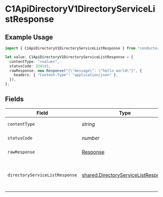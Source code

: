 # C1ApiDirectoryV1DirectoryServiceListResponse

## Example Usage

```typescript
import { C1ApiDirectoryV1DirectoryServiceListResponse } from "conductorone-sdk-typescript/sdk/models/operations";

let value: C1ApiDirectoryV1DirectoryServiceListResponse = {
  contentType: "<value>",
  statusCode: 324141,
  rawResponse: new Response("{\"message\": \"hello world\"}", {
    headers: { "Content-Type": "application/json" },
  }),
};
```

## Fields

| Field                                                                                                  | Type                                                                                                   | Required                                                                                               | Description                                                                                            |
| ------------------------------------------------------------------------------------------------------ | ------------------------------------------------------------------------------------------------------ | ------------------------------------------------------------------------------------------------------ | ------------------------------------------------------------------------------------------------------ |
| `contentType`                                                                                          | *string*                                                                                               | :heavy_check_mark:                                                                                     | HTTP response content type for this operation                                                          |
| `statusCode`                                                                                           | *number*                                                                                               | :heavy_check_mark:                                                                                     | HTTP response status code for this operation                                                           |
| `rawResponse`                                                                                          | [Response](https://developer.mozilla.org/en-US/docs/Web/API/Response)                                  | :heavy_check_mark:                                                                                     | Raw HTTP response; suitable for custom response parsing                                                |
| `directoryServiceListResponse`                                                                         | [shared.DirectoryServiceListResponse](../../../sdk/models/shared/directoryservicelistresponse.md)      | :heavy_minus_sign:                                                                                     | The DirectoryServiceListResponse message contains a list of results and a nextPageToken if applicable. |
